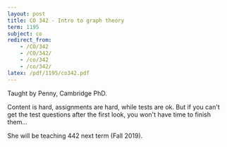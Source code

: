 ```yaml
---
layout: post
title: CO 342 - Intro to graph theory
term: 1195
subject: co
redirect_from:
    - /CO/342
    - /CO/342/
    - /co/342
    - /co/342/
latex: /pdf/1195/co342.pdf
---
```


Taught by Penny, Cambridge PhD.

Content is hard, assignments are hard, while tests are ok. But if you can't get the test questions after the first look, you won't have time to finish them...

She will be teaching 442 next term (Fall 2019).
